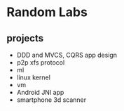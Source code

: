 # Random Labs

## projects
- DDD and MVCS, CQRS app design
- p2p xfs protocol
- ml
- linux kernel
- vm 
- Android JNI app
- smartphone 3d scanner
